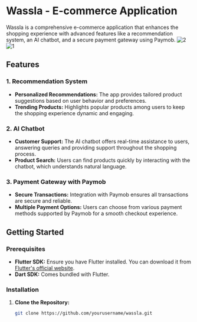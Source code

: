# Wassla - E-commerce Application

Wassla is a comprehensive e-commerce application that enhances the shopping experience with advanced features like a recommendation system, an AI chatbot, and a secure payment gateway using Paymob.
![2](https://github.com/themohabgamal/Wassla/assets/104150116/7d54d27a-7a1b-402f-b3a9-9e5fe2df580d)
![1](https://github.com/themohabgamal/Wassla/assets/104150116/c45bba5a-7bb4-4b3d-aff3-480674d9e212)

## Features

### 1. Recommendation System
- **Personalized Recommendations:** The app provides tailored product suggestions based on user behavior and preferences.
- **Trending Products:** Highlights popular products among users to keep the shopping experience dynamic and engaging.

### 2. AI Chatbot
- **Customer Support:** The AI chatbot offers real-time assistance to users, answering queries and providing support throughout the shopping process.
- **Product Search:** Users can find products quickly by interacting with the chatbot, which understands natural language.

### 3. Payment Gateway with Paymob
- **Secure Transactions:** Integration with Paymob ensures all transactions are secure and reliable.
- **Multiple Payment Options:** Users can choose from various payment methods supported by Paymob for a smooth checkout experience.

## Getting Started

### Prerequisites
- **Flutter SDK:** Ensure you have Flutter installed. You can download it from [Flutter's official website](https://flutter.dev/docs/get-started/install).
- **Dart SDK:** Comes bundled with Flutter.

### Installation
1. **Clone the Repository:**
   ```bash
   git clone https://github.com/yourusername/wassla.git
